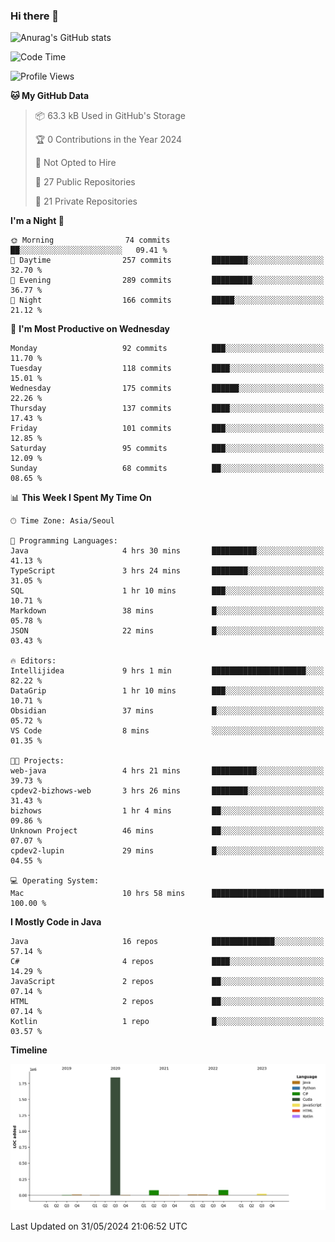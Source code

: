 ### Hi there 👋

![Anurag's GitHub stats](https://github-readme-stats.vercel.app/api?username=pllap&show_icons=true&theme=github_dark)

<!--START_SECTION:waka-->
![Code Time](http://img.shields.io/badge/Code%20Time-1%2C179%20hrs%2013%20mins-blue)

![Profile Views](http://img.shields.io/badge/Profile%20Views-0-blue)

**🐱 My GitHub Data** 

> 📦 63.3 kB Used in GitHub's Storage 
 > 
> 🏆 0 Contributions in the Year 2024
 > 
> 🚫 Not Opted to Hire
 > 
> 📜 27 Public Repositories 
 > 
> 🔑 21 Private Repositories 
 > 
**I'm a Night 🦉** 

```text
🌞 Morning                74 commits          ██░░░░░░░░░░░░░░░░░░░░░░░   09.41 % 
🌆 Daytime                257 commits         ████████░░░░░░░░░░░░░░░░░   32.70 % 
🌃 Evening                289 commits         █████████░░░░░░░░░░░░░░░░   36.77 % 
🌙 Night                  166 commits         █████░░░░░░░░░░░░░░░░░░░░   21.12 % 
```
📅 **I'm Most Productive on Wednesday** 

```text
Monday                   92 commits          ███░░░░░░░░░░░░░░░░░░░░░░   11.70 % 
Tuesday                  118 commits         ████░░░░░░░░░░░░░░░░░░░░░   15.01 % 
Wednesday                175 commits         ██████░░░░░░░░░░░░░░░░░░░   22.26 % 
Thursday                 137 commits         ████░░░░░░░░░░░░░░░░░░░░░   17.43 % 
Friday                   101 commits         ███░░░░░░░░░░░░░░░░░░░░░░   12.85 % 
Saturday                 95 commits          ███░░░░░░░░░░░░░░░░░░░░░░   12.09 % 
Sunday                   68 commits          ██░░░░░░░░░░░░░░░░░░░░░░░   08.65 % 
```


📊 **This Week I Spent My Time On** 

```text
🕑︎ Time Zone: Asia/Seoul

💬 Programming Languages: 
Java                     4 hrs 30 mins       ██████████░░░░░░░░░░░░░░░   41.13 % 
TypeScript               3 hrs 24 mins       ████████░░░░░░░░░░░░░░░░░   31.05 % 
SQL                      1 hr 10 mins        ███░░░░░░░░░░░░░░░░░░░░░░   10.71 % 
Markdown                 38 mins             █░░░░░░░░░░░░░░░░░░░░░░░░   05.78 % 
JSON                     22 mins             █░░░░░░░░░░░░░░░░░░░░░░░░   03.43 % 

🔥 Editors: 
Intellijidea             9 hrs 1 min         █████████████████████░░░░   82.22 % 
DataGrip                 1 hr 10 mins        ███░░░░░░░░░░░░░░░░░░░░░░   10.71 % 
Obsidian                 37 mins             █░░░░░░░░░░░░░░░░░░░░░░░░   05.72 % 
VS Code                  8 mins              ░░░░░░░░░░░░░░░░░░░░░░░░░   01.35 % 

🐱‍💻 Projects: 
web-java                 4 hrs 21 mins       ██████████░░░░░░░░░░░░░░░   39.73 % 
cpdev2-bizhows-web       3 hrs 26 mins       ████████░░░░░░░░░░░░░░░░░   31.43 % 
bizhows                  1 hr 4 mins         ██░░░░░░░░░░░░░░░░░░░░░░░   09.86 % 
Unknown Project          46 mins             ██░░░░░░░░░░░░░░░░░░░░░░░   07.07 % 
cpdev2-lupin             29 mins             █░░░░░░░░░░░░░░░░░░░░░░░░   04.55 % 

💻 Operating System: 
Mac                      10 hrs 58 mins      █████████████████████████   100.00 % 
```

**I Mostly Code in Java** 

```text
Java                     16 repos            ██████████████░░░░░░░░░░░   57.14 % 
C#                       4 repos             ████░░░░░░░░░░░░░░░░░░░░░   14.29 % 
JavaScript               2 repos             ██░░░░░░░░░░░░░░░░░░░░░░░   07.14 % 
HTML                     2 repos             ██░░░░░░░░░░░░░░░░░░░░░░░   07.14 % 
Kotlin                   1 repo              █░░░░░░░░░░░░░░░░░░░░░░░░   03.57 % 
```



**Timeline**

![Lines of Code chart](https://raw.githubusercontent.com/pllap/pllap/main/assets/bar_graph.png)


 Last Updated on 31/05/2024 21:06:52 UTC
<!--END_SECTION:waka-->


<!--
**pllap/pllap** is a ✨ _special_ ✨ repository because its `README.md` (this file) appears on your GitHub profile.

Here are some ideas to get you started:

- 🔭 I’m currently working on ...
- 🌱 I’m currently learning ...
- 👯 I’m looking to collaborate on ...
- 🤔 I’m looking for help with ...
- 💬 Ask me about ...
- 📫 How to reach me: ...
- 😄 Pronouns: ...
- ⚡ Fun fact: ...
-->

